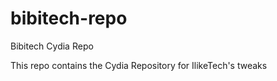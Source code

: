 # bibitech-repo
Bibitech Cydia Repo

This repo contains the Cydia Repository for IlikeTech's tweaks
